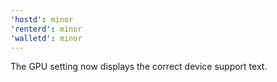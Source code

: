 ```yaml
---
'hostd': minor
'renterd': minor
'walletd': minor
---
```


The GPU setting now displays the correct device support text.
